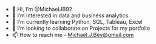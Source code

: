 - 👋 Hi, I’m @MichaelJB92
- 👀 I’m interested in data and business analytics
- 🌱 I’m currently learning Python, SQL, Tableau, Excel 
- 💞️ I’m looking to collaborate on Projects for my portfolio
- 📫 How to reach me - Michael.J.Bey@gmail.com

<!---
MichaelJB92/MichaelJB92 is a ✨ special ✨ repository because its `README.md` (this file) appears on your GitHub profile.
You can click the Preview link to take a look at your changes.
--->

